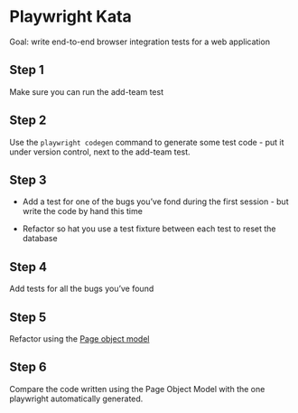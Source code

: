 # Playwright Kata

Goal: write end-to-end browser integration tests for a web application

## Step 1

Make sure you can run the add-team test

## Step 2

Use the `playwright codegen` command to generate some test code - put it under version control, next to the add-team test.

## Step 3

* Add a test for one of the bugs you’ve fond during the first session - but write the code by hand this time

* Refactor so hat you use a test fixture between each test to reset the database

## Step 4

Add tests for all the bugs you’ve found

## Step 5

Refactor using the [Page object model](https://playwright.dev/python/docs/pom)

## Step 6

Compare the code written using the Page Object Model with the one playwright automatically generated.
